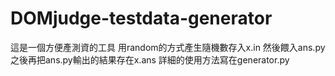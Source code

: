 # DOMjudge-testdata-generator

這是一個方便產測資的工具
用random的方式產生隨機數存入x.in
然後餵入ans.py之後再把ans.py輸出的結果存在x.ans
詳細的使用方法寫在generator.py



